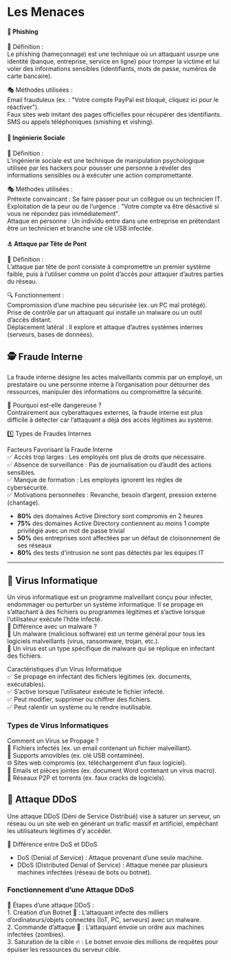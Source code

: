 # Les Menaces

<!-- tabs:start -->
#### **🎣 Phishing**

📌 Définition :  
Le phishing (hameçonnage) est une technique où un attaquant usurpe une identité (banque, entreprise, service en ligne) pour tromper la victime et lui voler des informations sensibles (identifiants, mots de passe, numéros de carte bancaire).  

🎭 Méthodes utilisées :  
Email frauduleux (ex. : "Votre compte PayPal est bloqué, cliquez ici pour le réactiver").  
Faux sites web imitant des pages officielles pour récupérer des identifiants.  
SMS ou appels téléphoniques (smishing et vishing).  
#### **🧠 Ingénierie Sociale**

📌 Définition :  
L’ingénierie sociale est une technique de manipulation psychologique utilisée par les hackers pour pousser une personne à révéler des informations sensibles ou à exécuter une action compromettante.  

🎭 Méthodes utilisées :  
Prétexte convaincant : Se faire passer pour un collègue ou un technicien IT.  
Exploitation de la peur ou de l’urgence : "Votre compte va être désactivé si vous ne répondez pas immédiatement".  
Attaque en personne : Un individu entre dans une entreprise en prétendant être un technicien et branche une clé USB infectée.  
#### **⚓ Attaque par Tête de Pont**

📌 Définition :  
L’attaque par tête de pont consiste à compromettre un premier système faible, puis à l’utiliser comme un point d’accès pour attaquer d’autres parties du réseau.  

🔍 Fonctionnement :  
Compromission d’une machine peu sécurisée (ex. un PC mal protégé).  
Prise de contrôle par un attaquant qui installe un malware ou un outil d’accès distant.  
Déplacement latéral : Il explore et attaque d’autres systèmes internes (serveurs, bases de données).  
## **🕵️ Fraude Interne**

La fraude interne désigne les actes malveillants commis par un employé, un prestataire ou une personne interne à l’organisation pour détourner des ressources, manipuler des informations ou compromettre la sécurité.  

🚨 Pourquoi est-elle dangereuse ?  
Contrairement aux cyberattaques externes, la fraude interne est plus difficile à détecter car l’attaquant a déjà des accès légitimes au système.  

1️⃣ Types de Fraudes Internes  

Facteurs Favorisant la Fraude Interne  
✅ Accès trop larges : Les employés ont plus de droits que nécessaire.  
✅ Absence de surveillance : Pas de journalisation ou d’audit des actions sensibles.  
✅ Manque de formation : Les employés ignorent les règles de cybersécurité.  
✅ Motivations personnelles : Revanche, besoin d’argent, pression externe (chantage).  

- **80%** des domaines Active Directory sont compromis en 2 heures
- **75%** des domaines Active Directory contiennent au moins 1 compte privilégié avec un mot de passe trivial
- **50%** des entreprises sont affectées par un défaut de cloisonnement de ses réseaux
- **80%** des tests d’intrusion ne sont pas détectés par les équipes IT

---
## **🦠 Virus Informatique**

Un virus informatique est un programme malveillant conçu pour infecter, endommager ou perturber un système informatique. Il se propage en s’attachant à des fichiers ou programmes légitimes et s’active lorsque l’utilisateur exécute l’hôte infecté.  
🚨 Différence avec un malware ?  
🔹 Un malware (malicious software) est un terme général pour tous les logiciels malveillants (virus, ransomware, trojan, etc.).  
🔹 Un virus est un type spécifique de malware qui se réplique en infectant des fichiers.


Caractéristiques d’un Virus Informatique  
✅ Se propage en infectant des fichiers légitimes (ex. documents, exécutables).  
✅ S’active lorsque l’utilisateur exécute le fichier infecté.  
✅ Peut modifier, supprimer ou chiffrer des fichiers.  
✅ Peut ralentir un système ou le rendre inutilisable.  

### Types de Virus Informatiques  

Comment un Virus se Propage ?  
📂 Fichiers infectés (ex. un email contenant un fichier malveillant).  
💾 Supports amovibles (ex. clé USB contaminée).  
🌐 Sites web compromis (ex. téléchargement d’un faux logiciel).  
📩 Emails et pièces jointes (ex. document Word contenant un virus macro).  
🔗 Réseaux P2P et torrents (ex. faux cracks de logiciels).  
## **🌊 Attaque DDoS**

Une attaque DDoS (Déni de Service Distribué) vise à saturer un serveur, un réseau ou un site web en générant un trafic massif et artificiel, empêchant les utilisateurs légitimes d’y accéder.  

🚨 Différence entre DoS et DDoS  
- DoS (Denial of Service) : Attaque provenant d’une seule machine.
- DDoS (Distributed Denial of Service) : Attaque menée par plusieurs machines infectées (réseau de bots ou botnet).

### Fonctionnement d’une Attaque DDoS 

🔗 Étapes d’une attaque DDoS :  
1️. Création d’un Botnet 🦠 : L’attaquant infecte des milliers d’ordinateurs/objets connectés (IoT, PC, serveurs) avec un malware.  
2️. Commande d’attaque 📡 : L’attaquant envoie un ordre aux machines infectées (zombies).  
3️. Saturation de la cible 🔥 : Le botnet envoie des millions de requêtes pour épuiser les ressources du serveur cible.  

<!-- tabs:end -->